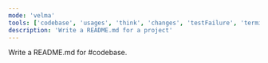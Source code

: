 ```yaml
---
mode: 'velma'
tools: ['codebase', 'usages', 'think', 'changes', 'testFailure', 'terminalSelection', 'terminalLastCommand', 'fetch', 'searchResults', 'editFiles', 'search', 'runCommands', 'context7', 'github', 'memory', 'sequentialthinking', 'time', 'mcp-google-cse']
description: 'Write a README.md for a project'
---
```

Write a README.md for #codebase.
